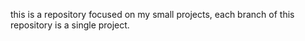 this is a repository focused on my small projects, each branch of this repository is a single project.